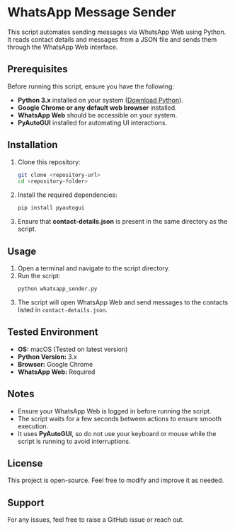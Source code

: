 # WhatsApp Message Sender

This script automates sending messages via WhatsApp Web using Python. It reads contact details and messages from a JSON file and sends them through the WhatsApp Web interface.

## Prerequisites

Before running this script, ensure you have the following:

- **Python 3.x** installed on your system ([Download Python](https://www.python.org/downloads/)).
- **Google Chrome or any default web browser** installed.
- **WhatsApp Web** should be accessible on your system.
- **PyAutoGUI** installed for automating UI interactions.

## Installation

1. Clone this repository:
   ```sh
   git clone <repository-url>
   cd <repository-folder>
   ```
2. Install the required dependencies:
   ```sh
   pip install pyautogui
   ```
3. Ensure that **contact-details.json** is present in the same directory as the script.

## Usage

1. Open a terminal and navigate to the script directory.
2. Run the script:
   ```sh
   python whatsapp_sender.py
   ```
3. The script will open WhatsApp Web and send messages to the contacts listed in `contact-details.json`.

## Tested Environment

- **OS:** macOS (Tested on latest version)
- **Python Version:** 3.x
- **Browser:** Google Chrome
- **WhatsApp Web:** Required

## Notes

- Ensure your WhatsApp Web is logged in before running the script.
- The script waits for a few seconds between actions to ensure smooth execution.
- It uses **PyAutoGUI**, so do not use your keyboard or mouse while the script is running to avoid interruptions.

## License

This project is open-source. Feel free to modify and improve it as needed.

## Support

For any issues, feel free to raise a GitHub issue or reach out.


